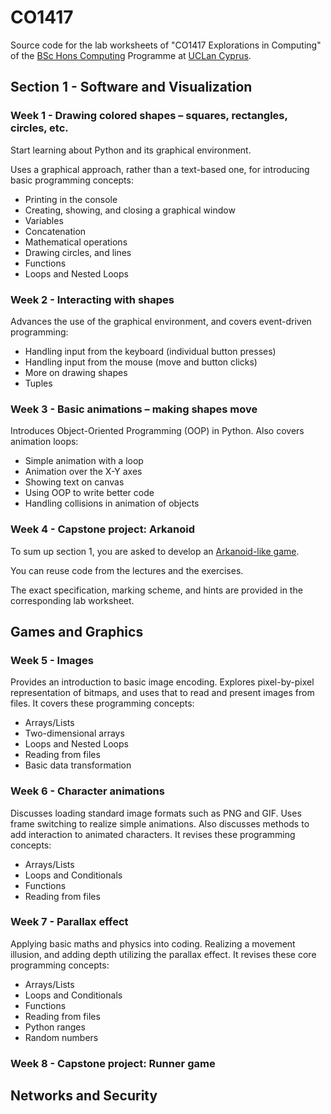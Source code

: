 # CO1417
Source code for the lab worksheets of "CO1417 Explorations in Computing"
of the [BSc Hons Computing](http://computing.uclancyprus.ac.cy) Programme at [UCLan Cyprus](https://uclancyprus.ac.cy).

## Section 1 - Software and Visualization

### Week 1 - Drawing colored shapes – squares, rectangles, circles, etc.

Start learning about Python and its graphical environment.

Uses a graphical approach, rather than a text-based one, for introducing basic programming concepts:
- Printing in the console
- Creating, showing, and closing a graphical window
- Variables
- Concatenation
- Mathematical operations
- Drawing circles, and lines
- Functions
- Loops and Nested Loops

### Week 2 - Interacting with shapes

Advances the use of the graphical environment, and covers event-driven programming:
- Handling input from the keyboard (individual button presses)
- Handling input from the mouse (move and button clicks)
- More on drawing shapes
- Tuples

### Week 3 - Basic animations – making shapes move

Introduces Object-Oriented Programming (OOP) in Python. Also covers animation loops:
- Simple animation with a loop
- Animation over the X-Y axes
- Showing text on canvas
- Using OOP to write better code
- Handling collisions in animation of objects

### Week 4 - Capstone project: Arkanoid

To sum up section 1, you are asked to develop an [Arkanoid-like game](https://en.wikipedia.org/wiki/Arkanoid).

You can reuse code from the lectures and the exercises.

The exact specification, marking scheme, and hints are provided in the corresponding lab worksheet.

## Games and Graphics

### Week 5 - Images

Provides an introduction to basic image encoding. Explores pixel-by-pixel representation of bitmaps, and uses that
to read and present images from files. It covers these programming concepts:
- Arrays/Lists
- Two-dimensional arrays
- Loops and Nested Loops
- Reading from files
- Basic data transformation

### Week 6 - Character animations

Discusses loading standard image formats such as PNG and GIF.
Uses frame switching to realize simple animations.
Also discusses methods to add interaction to animated characters.
It revises these programming concepts:
- Arrays/Lists
- Loops and Conditionals
- Functions
- Reading from files

### Week 7 - Parallax effect

Applying basic maths and physics into coding.
Realizing a movement illusion, and adding depth utilizing the parallax effect. It revises these core
programming concepts:
- Arrays/Lists
- Loops and Conditionals
- Functions
- Reading from files
- Python ranges
- Random numbers

### Week 8 - Capstone project: Runner game

## Networks and Security
